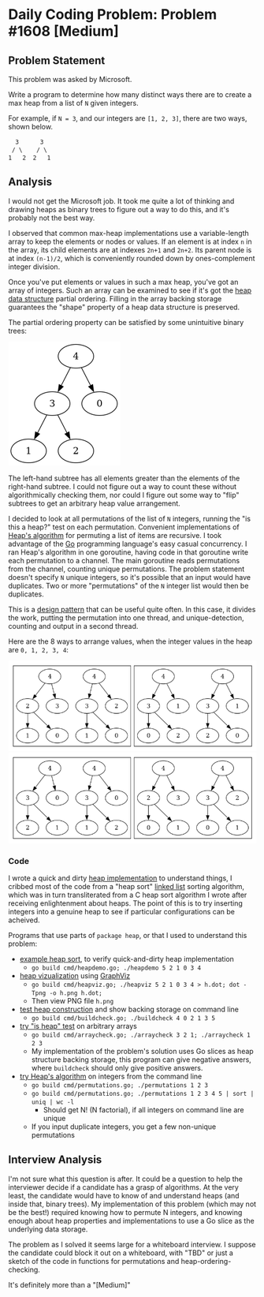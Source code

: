 # Daily Coding Problem: Problem #1608 [Medium]

## Problem Statement

This problem was asked by Microsoft.

Write a program to determine how many distinct ways
there are to create a max heap from a list of `N` given integers.

For example,
if `N = 3`,
and our integers are `[1, 2, 3]`,
there are two ways, shown below.

```
  3      3
 / \    / \
1   2  2   1
```
## Analysis

I would not get the Microsoft job.
It took me quite a lot of thinking and drawing heaps as binary trees
to figure out a way to do this, and it's probably not the best way.

I observed that common max-heap implementations use a variable-length array
to keep the elements or nodes or values.
If an element is at index `n` in the array,
its child elements are at indexes `2n+1` and `2n+2`.
Its parent node is at index `(n-1)/2`, which is conveniently rounded down
by ones-complement integer division.

Once you've put elements or values in such a max heap,
you've got an array of integers.
Such an array can be examined to see if it's got the [heap data structure](https://en.wikipedia.org/wiki/Heap_(data_structure))
partial ordering.
Filling in the array backing storage guarantees the "shape" property of
a heap data structure is preserved.

The partial ordering property can be satisfied by some unintuitive binary trees:

![example 5-value max heap](example_max_heap.png)

The left-hand subtree has all elements greater than
the elements of the right-hand subtree.
I could not figure out a way to count these without algorithmically checking them,
nor could I figure out some way to "flip" subtrees to get an arbitrary
heap value arrangement.

I decided to look at all permutations of the list of `N` integers,
running the "is this a heap?" test on each permutation.
Convenient implementations of [Heap's algorithm](https://en.wikipedia.org/wiki/Heap's_algorithm)
for permuting a list of items are recursive.
I took advantage of the [Go]() programming language's easy casual concurrency.
I ran Heap's algorithm in one goroutine,
having code in that goroutine write each permutation to a channel.
The main goroutine reads permutations from the channel,
counting unique permutations.
The problem statement doesn't specify `N` unique integers,
so it's possible that an input would have duplicates.
Two or more "permutations" of the `N` integer list would then be duplicates.

This is a [design pattern](https://bruceediger.com/posts/golang-enabled-pattern/)
that can be useful quite often.
In this case, it divides the work, putting the permutation into one thread,
and unique-detection, counting and output in a second thread.

Here are the 8 ways to arrange values,
when the integer values in the heap are `0, 1, 2, 3, 4`:

![first 4 heaps](big1.png)
![second 4 heaps](big2.png)

### Code

I wrote a quick and dirty [heap implementation](heap) to understand things, 
I cribbed most of the code from a "heap sort" [linked list](https://github.com/bediger4000/linked_lists)
sorting algorithm, which was in turn transliterated from a C heap sort
algorithm I wrote after receiving enlightenment about heaps.
The point of this is to try inserting integers into a genuine heap
to see if particular configurations can be acheived.

Programs that use parts of `package heap`, or that I used to understand this problem:

* [example heap sort](cmd/heapdemo.go), to verify quick-and-dirty heap implementation
  - `go build cmd/heapdemo.go; ./heapdemo 5 2 1 0 3 4`
* [heap vizualization](cmd/heapviz.go) using [GraphViz](https://graphviz.org/)
  - `go build cmd/heapviz.go; ./heapviz 5 2 1 0 3 4 > h.dot; dot -Tpng -o h.png h.dot;`
  - Then view PNG file `h.png`
* [test heap construction](cmd/buildcheck.go) and show backing storage on command line
  - `go build cmd/buildcheck.go; ./buildcheck 4 0 2 1 3 5`
* [try "is heap" test](cmd/arraycheck.go) on arbitrary arrays
  - `go build cmd/arraycheck.go; ./arraycheck 3 2 1; ./arraycheck 1 2 3`
  - My implementation of the problem's solution uses Go slices as heap structure backing storage,
  this program can give negative answers, where `buildcheck` should only give positive answers.
* [try Heap's algorithm](cmd/permutations.go) on integers from the command line
  - `go build cmd/permutations.go; ./permutations 1 2 3`
  - `go build cmd/permutations.go; ./permutations 1 2 3 4 5 | sort | uniq | wc -l`
    * Should get N! (N factorial), if all integers on command line are unique
  - If you input duplicate integers, you get a few non-unique permutations

## Interview Analysis

I'm not sure what this question is after.
It could be a question to help the interviewer decide if a candidate
has a grasp of algorithms.
At the very least, the candidate would have to know of and understand heaps
(and inside that, binary trees).
My implementation of this problem (which may not be the best!) required
knowing how to permute N integers,
and knowing enough about heap properties and implementations to use a Go slice
as the underlying data storage.

The problem as I solved it seems large for a whiteboard interview.
I suppose the candidate could block it out on a whiteboard,
with "TBD" or just a sketch of the code in functions for permutations
and heap-ordering-checking.

It's definitely more than a "[Medium]"
